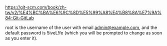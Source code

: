 https://git-scm.com/book/zh-tw/v2/%E4%BC%BA%E6%9C%8D%E5%99%A8%E4%B8%8A%E7%9A%84-Git-GitLab

root is the username of the user with email admin@example.com, and the default password is 5iveL!fe (which you will be prompted to change as soon as you enter it). 

